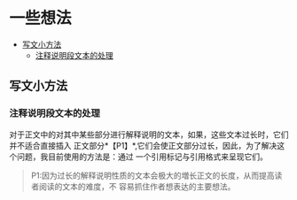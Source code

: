 # 一些想法


<!-- vim-markdown-toc GFM -->

* [写文小方法](#写文小方法)
    * [注释说明段文本的处理](#注释说明段文本的处理)

<!-- vim-markdown-toc -->

## 写文小方法


### 注释说明段文本的处理
对于正文中的对其中某些部分进行解释说明的文本，如果，这些文本过长时，它们并不适合直接插入
正文部分*【P1】*,它们会使正文部分过长，因此，为了解决这个问题，我目前使用的方法是：通过
一个引用标记与引用格式来呈现它们。
>P1:因为过长的解释说明性质的文本会极大的増长正文的长度，从而提高读者阅读的文本的难度，不
容易抓住作者想表达的主要想法。
